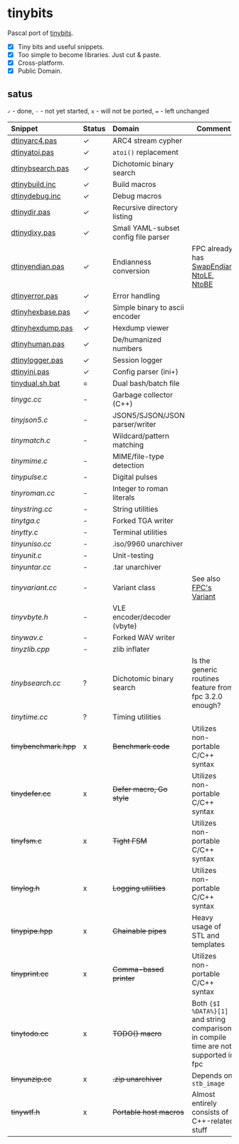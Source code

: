 # tinybits
Pascal port of [tinybits](https://github.com/r-lyeh/tinybits).

- [x] Tiny bits and useful snippets.
- [x] Too simple to become libraries. Just cut & paste.
- [x] Cross-platform.
- [x] Public Domain.

## satus

`✓` - done, `-` - not yet started, `x` - will not be ported, `=` - left unchanged

|Snippet|Status|Domain|Comment|
|:------|:-----|:-----|-------|
|[dtinyarc4.pas](dtinyarc4.pas)|✓|ARC4 stream cypher||
|[dtinyatoi.pas](dtinyatoi.pas)|✓|`atoi()` replacement||
|[dtinybsearch.pas](dtinybsearch.pas)|✓|Dichotomic binary search||
|[dtinybuild.inc](dtinybuild.inc)|✓|Build macros||
|[dtinydebug.inc](dtinydebug.inc)|✓|Debug macros||
|[dtinydir.pas](dtinydir.pas)|✓|Recursive directory listing||
|[dtinydixy.pas](dtinydixy.pas)|✓|Small YAML-subset config file parser||
|[dtinyendian.pas](dtinyendian.pas)|✓|Endianness conversion|FPC already has [SwapEndian](https://www.freepascal.org/docs-html/rtl/system/swapendian.html), [NtoLE](https://www.freepascal.org/docs-html/rtl/system/ntole.html), [NtoBE](https://www.freepascal.org/docs-html/rtl/system/ntobe.html)|
|[dtinyerror.pas](dtinyerror.pas)|✓|Error handling||
|[dtinyhexbase.pas](dtinyhexbase.pas)|✓|Simple binary to ascii encoder||
|[dtinyhexdump.pas](dtinyhexdump.pas)|✓|Hexdump viewer||
|[dtinyhuman.pas](dtinyhuman.pas)|✓|De/humanized numbers||
|[dtinylogger.pas](dtinylogger.pas)|✓|Session logger||
|[dtinyini.pas](dtinyini.pas)|✓|Config parser (ini+)||
|[tinydual.sh.bat](tinydual.sh.bat)|=|Dual bash/batch file||
|_tinygc.cc_|-|Garbage collector (C++)||
|_tinyjson5.c_|-|JSON5/SJSON/JSON parser/writer||
|_tinymatch.c_|-|Wildcard/pattern matching||
|_tinymime.c_|-|MIME/file-type detection||
|_tinypulse.c_|-|Digital pulses||
|_tinyroman.cc_|-|Integer to roman literals||
|_tinystring.cc_|-|String utilities||
|_tinytga.c_|-|Forked TGA writer||
|_tinytty.c_|-|Terminal utilities||
|_tinyuniso.cc_|-|.iso/9960 unarchiver||
|_tinyunit.c_|-|Unit-testing||
|_tinyuntar.cc_|-|.tar unarchiver||
|_tinyvariant.cc_|-|Variant class|See also [FPC's Variant](https://wiki.freepascal.org/Variant)|
|_tinyvbyte.h_|-|VLE encoder/decoder (vbyte)||
|_tinywav.c_|-|Forked WAV writer||
|_tinyzlib.cpp_|-|zlib inflater||
|_tinybsearch.cc_|?|Dichotomic binary search|Is the generic routines feature from fpc 3.2.0 enough?|
|_tinytime.cc_|?|Timing utilities||
|~~tinybenchmark.hpp~~|x|~~Benchmark code~~|Utilizes non-portable C/C++ syntax|
|~~tinydefer.cc~~|x|~~Defer macro, Go style~~|Utilizes non-portable C/C++ syntax|
|~~tinyfsm.c~~|x|~~Tight FSM~~|Utilizes non-portable C/C++ syntax|
|~~tinylog.h~~|x|~~Logging utilities~~|Utilizes non-portable C/C++ syntax|
|~~tinypipe.hpp~~|x|~~Chainable pipes~~|Heavy usage of STL and templates|
|~~tinyprint.cc~~|x|~~Comma-based printer~~|Utilizes non-portable C/C++ syntax|
|~~tinytodo.cc~~|x|~~TODO() macro~~|Both `{$I %DATA%}[1]` and string comparison in compile time are not supported in fpc|
|~~tinyunzip.cc~~|x|~~.zip unarchiver~~|Depends on `stb_image`|
|~~tinywtf.h~~|x|~~Portable host macros~~|Almost entirely consists of C++-related stuff|
